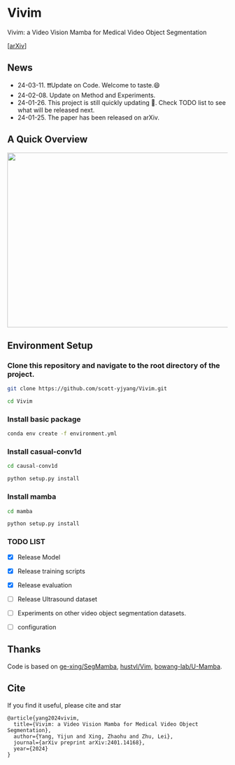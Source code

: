# Vivim
Vivim: a Video Vision Mamba for Medical Video Object Segmentation 

[[arXiv](https://arxiv.org/abs/2401.14168)]



## News
- 24-03-11. ❗❗Update on Code. Welcome to taste.😄
- 24-02-08. Update on Method and Experiments.
- 24-01-26. This project is still quickly updating 🌝. Check TODO list to see what will be released next.
- 24-01-25. The paper has been released on arXiv.



## A Quick Overview 

<img width="600" height="400" src="https://github.com/scott-yjyang/Vivim/blob/main/assets/framework1.png">


## Environment Setup
### Clone this repository and navigate to the root directory of the project.

```bash
git clone https://github.com/scott-yjyang/Vivim.git

cd Vivim
```

### Install basic package

```bash
conda env create -f environment.yml
```


### Install casual-conv1d

```bash
cd causal-conv1d

python setup.py install
```

### Install mamba

```bash
cd mamba

python setup.py install
```


### TODO LIST

- [x] Release Model
- [x] Release training scripts
- [x] Release evaluation
- [ ] Release Ultrasound dataset
- [ ] Experiments on other video object segmentation datasets.
- [ ] configuration



## Thanks

Code is based on [ge-xing/SegMamba](https://github.com/ge-xing/SegMamba), [hustvl/Vim](https://github.com/hustvl/Vim), [bowang-lab/U-Mamba](https://github.com/bowang-lab/U-Mamba).

## Cite
If you find it useful, please cite and star
~~~
@article{yang2024vivim,
  title={Vivim: a Video Vision Mamba for Medical Video Object Segmentation},
  author={Yang, Yijun and Xing, Zhaohu and Zhu, Lei},
  journal={arXiv preprint arXiv:2401.14168},
  year={2024}
}
~~~
